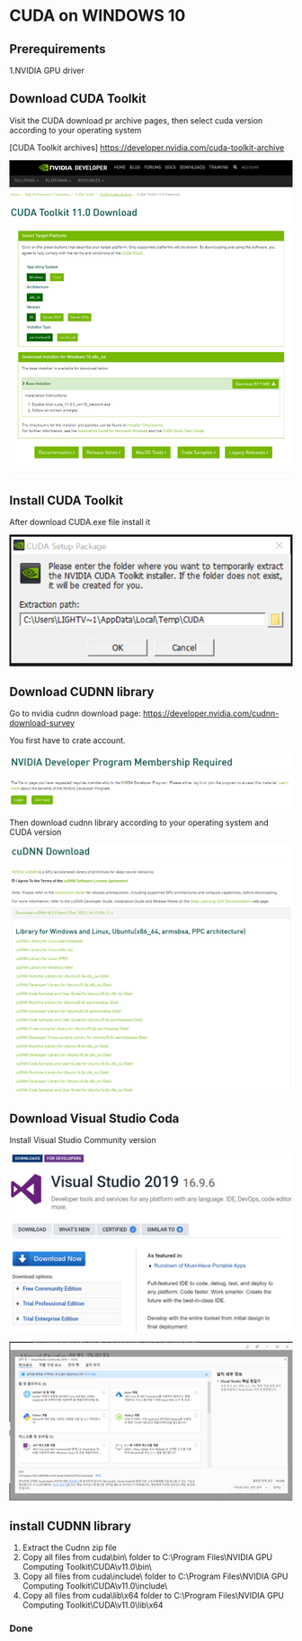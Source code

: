 # CUDA on WINDOWS 10

## Prerequirements
1.NVIDIA GPU driver

## Download CUDA Toolkit 
Visit the CUDA download pr archive pages, then 
select cuda version according to your operating system

[CUDA last versions]: https://developer.nvidia.com/cuda-downloads

[CUDA Toolkit archives] https://developer.nvidia.com/cuda-toolkit-archive

![alt text](https://github.com/martianvenusian/installations/blob/master/CUDA/cuda_download_01.jpg?raw=true)

## Install CUDA Toolkit
After download CUDA.exe file install it

![alt text](https://github.com/martianvenusian/installations/blob/master/CUDA/install_01.jpg?raw=true)

## Download CUDNN library
Go to nvidia cudnn download page: https://developer.nvidia.com/cudnn-download-survey

You first have to crate account.

![alt text](https://github.com/martianvenusian/installations/blob/master/CUDA/cudnn_login_01.jpg?raw=true)

Then download cudnn library according to your operating system and CUDA version

![alt text](https://github.com/martianvenusian/installations/blob/master/CUDA/cudnn_download_01.jpg?raw=true)

## Download Visual Studio Coda 
Install Visual Studio Community version

![alt text](https://github.com/martianvenusian/installations/blob/master/CUDA/visual_studio_01.jpg?raw=true)

![alt text](https://github.com/martianvenusian/installations/blob/master/CUDA/visual_studio_02.jpg?raw=true)

## install CUDNN library
1. Extract the Cudnn zip file
2. Copy all files from cuda\bin\ folder to C:\Program Files\NVIDIA GPU Computing Toolkit\CUDA\v11.0\bin\
3. Copy all files from cuda\include\ folder to C:\Program Files\NVIDIA GPU Computing Toolkit\CUDA\v11.0\include\
4. Copy all files from cuda\lib\x64 folder to C:\Program Files\NVIDIA GPU Computing Toolkit\CUDA\v11.0\lib\x64
### Done